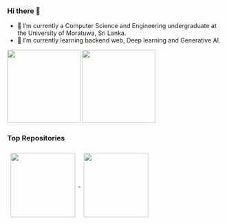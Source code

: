 ### Hi there 👋
<!--
<img width="20%" align="right" alt="Github" src="Programmer.png" />
-->
- 🌱 I’m currently a Computer Science and Engineering undergraduate at the University of Moratuwa, Sri Lanka.
- 🔭 I’m currently learning backend web, Deep learning and Generative AI.

<!--
### 🛠 &nbsp;Tech Stack

![Python](https://img.shields.io/badge/-Python-05122A?style=flat&logo=python)&nbsp;
![React native](https://img.shields.io/badge/-Git-05122A?style=flat&logo=react)&nbsp;
![JavaScript](https://img.shields.io/badge/-JavaScript-05122A?style=flat&logo=javascript)&nbsp;
![Java](https://img.shields.io/badge/-Java-05122A?style=flat&logo=Java&logoColor=FFA518)&nbsp;
![C++](https://img.shields.io/badge/-C++-05122A?style=flat&logo=C%2B%2B&logoColor=00599C)&nbsp;
![Bootstrap](https://img.shields.io/badge/-Bootstrap-05122A?style=flat&logo=bootstrap&logoColor=563D7C)&nbsp;
![HTML](https://img.shields.io/badge/-HTML-05122A?style=flat&logo=HTML5)&nbsp;
![CSS](https://img.shields.io/badge/-CSS-05122A?style=flat&logo=CSS3&logoColor=1572B6)&nbsp;
![Git](https://img.shields.io/badge/-Git-05122A?style=flat&logo=git)&nbsp;
![GitHub](https://img.shields.io/badge/-GitHub-05122A?style=flat&logo=github)&nbsp;
-->
<!-- ![Visual Studio Code](https://img.shields.io/badge/-Visual%20Studio%20Code-05122A?style=flat&logo=visual-studio-code&logoColor=007ACC)&nbsp;
![Jetbrains](https://img.shields.io/badge/-Jetbrains-05122A?style=flat&logo=jetbrains&logoColor=#000000)&nbsp;  -->

<!-- ![C](https://img.shields.io/badge/-C-05122A?style=flat&logo=C&logoColor=A8B9CC)&nbsp; -->

<div>
<img height="170em" src="https://github-readme-stats.vercel.app/api?username=ndranathunga&theme=github_dark_dimmed&show_icons=true&hide_title=true" />
<img height="170em" src="https://github-readme-stats.vercel.app/api/top-langs/?username=ndranathunga&theme=github_dark_dimmed&layout=compact&langs_count=8" />
</div>
<!-- <img src="https://github-readme-stats.vercel.app/api/wakatime?username=ndranathunga" /> -->

### Top Repositories

<p float="left">
<a href="https://github.com/ndranathunga/StrawHats_Aether.git">
  <img height="150em" style = "margin: 8px 8px 8px 8px;" align="center" src="https://github-readme-stats.vercel.app/api/pin/?username=ndranathunga&repo=StrawHats_Aether&theme=radical&layout=compact" />
</a>
<a href="https://github.com/team-ebusiness/eBusiness#e-commerce_platform">
  <img height="150em" style = "margin: 8px 8px 8px 8px;" align="center" src="https://github-readme-stats.vercel.app/api/pin/?username=team-ebusiness&repo=eBusiness&theme=radical&layout=compact" />
</a>
</p>
